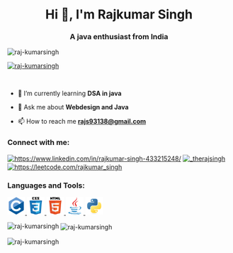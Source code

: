 <h1 align="center">Hi 👋, I'm Rajkumar Singh</h1>
<h3 align="center">A java enthusiast from India</h3>

<p align="left"> <img src="https://komarev.com/ghpvc/?username=raj-kumarsingh&label=Profile%20views&color=0e75b6&style=flat" alt="raj-kumarsingh" /> </p>

<p align="left"> <a href="https://github.com/ryo-ma/github-profile-trophy"><img src="https://github-profile-trophy.vercel.app/?username=raj-kumarsingh" alt="raj-kumarsingh" /></a> </p>

<p align="left"> <a href="https://twitter.com/" target="blank"><img src="https://img.shields.io/twitter/follow/?logo=twitter&style=for-the-badge" alt="" /></a> </p>

- 🌱 I’m currently learning **DSA in java**

- 💬 Ask me about **Webdesign and Java**

- 📫 How to reach me **rajs93138@gmail.com**

<h3 align="left">Connect with me:</h3>
<p align="left">
<a href="https://linkedin.com/in/https://www.linkedin.com/in/rajkumar-singh-433215248/" target="blank"><img align="center" src="https://raw.githubusercontent.com/rahuldkjain/github-profile-readme-generator/master/src/images/icons/Social/linked-in-alt.svg" alt="https://www.linkedin.com/in/rajkumar-singh-433215248/" height="30" width="40" /></a>
<a href="https://instagram.com/_therajsingh" target="blank"><img align="center" src="https://raw.githubusercontent.com/rahuldkjain/github-profile-readme-generator/master/src/images/icons/Social/instagram.svg" alt="_therajsingh" height="30" width="40" /></a>
<a href="https://leetcode.com/Rajkumar_Singh/" target="blank"><img align="center" src="https://raw.githubusercontent.com/rahuldkjain/github-profile-readme-generator/master/src/images/icons/Social/leet-code.svg" alt="https://leetcode.com/rajkumar_singh" height="30" width="40" /></a>
</p>

<h3 align="left">Languages and Tools:</h3>
<p align="left"> <a href="https://www.cprogramming.com/" target="_blank" rel="noreferrer"> <img src="https://raw.githubusercontent.com/devicons/devicon/master/icons/c/c-original.svg" alt="c" width="40" height="40"/> </a> <a href="https://www.w3schools.com/css/" target="_blank" rel="noreferrer"> <img src="https://raw.githubusercontent.com/devicons/devicon/master/icons/css3/css3-original-wordmark.svg" alt="css3" width="40" height="40"/> </a> <a href="https://www.w3.org/html/" target="_blank" rel="noreferrer"> <img src="https://raw.githubusercontent.com/devicons/devicon/master/icons/html5/html5-original-wordmark.svg" alt="html5" width="40" height="40"/> </a> <a href="https://www.java.com" target="_blank" rel="noreferrer"> <img src="https://raw.githubusercontent.com/devicons/devicon/master/icons/java/java-original.svg" alt="java" width="40" height="40"/> </a> <a href="https://www.python.org" target="_blank" rel="noreferrer"> <img src="https://raw.githubusercontent.com/devicons/devicon/master/icons/python/python-original.svg" alt="python" width="40" height="40"/> </a> </p>

<p><img align="left" src="https://github-readme-stats.vercel.app/api/top-langs?username=raj-kumarsingh&show_icons=true&locale=en&layout=compact" alt="raj-kumarsingh" /></p>

<p>&nbsp;<img align="center" src="https://github-readme-stats.vercel.app/api?username=raj-kumarsingh&show_icons=true&locale=en" alt="raj-kumarsingh" /></p>

<p><img align="center" src="https://github-readme-streak-stats.herokuapp.com/?user=raj-kumarsingh&" alt="raj-kumarsingh" /></p>
